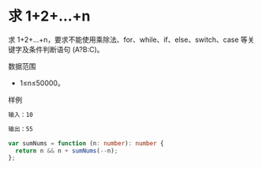 # 求 1+2+…+n

求 1+2+…+n，要求不能使用乘除法、for、while、if、else、switch、case 等关键字及条件判断语句 (A?B:C)。

数据范围

- 1≤n≤50000。

样例

```js
输入：10

输出：55
```

```ts
var sumNums = function (n: number): number {
  return n && n + sumNums(--n);
};
```
